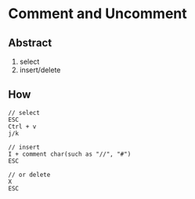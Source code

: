 # Comment and Uncomment
## Abstract
1. select  
2. insert/delete  
## How
```
// select
ESC
Ctrl + v
j/k

// insert
I + comment char(such as "//", "#")
ESC

// or delete
X
ESC
```
